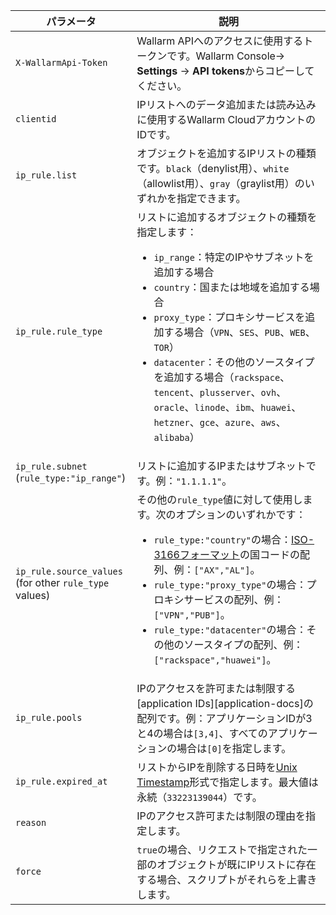 | パラメータ | 説明 |
| --------- | ----------- |
| `X-WallarmApi-Token` | Wallarm APIへのアクセスに使用するトークンです。Wallarm Console→ **Settings** → **API tokens**からコピーしてください。 |
| `clientid` | IPリストへのデータ追加または読み込みに使用するWallarm CloudアカウントのIDです。 |
| `ip_rule.list` | オブジェクトを追加するIPリストの種類です。`black`（denylist用）、`white`（allowlist用）、`gray`（graylist用）のいずれかを指定できます。 |
| `ip_rule.rule_type` | リストに追加するオブジェクトの種類を指定します：<ul><li>`ip_range`：特定のIPやサブネットを追加する場合</li><li>`country`：国または地域を追加する場合</li><li>`proxy_type`：プロキシサービスを追加する場合（`VPN`、`SES`、`PUB`、`WEB`、`TOR`）</li><li>`datacenter`：その他のソースタイプを追加する場合（`rackspace`、`tencent`、`plusserver`、`ovh`、`oracle`、`linode`、`ibm`、`huawei`、`hetzner`、`gce`、`azure`、`aws`、`alibaba`）</li></ul> |
| `ip_rule.subnet`<br>(`rule_type:"ip_range"`) | リストに追加するIPまたはサブネットです。例：`"1.1.1.1"`。 |
| `ip_rule.source_values`<br>(for other `rule_type` values) | その他の`rule_type`値に対して使用します。次のオプションのいずれかです：<ul><li>`rule_type:"country"`の場合：[ISO-3166フォーマット](https://en.wikipedia.org/wiki/List_of_ISO_3166_country_codes)の国コードの配列、例：`["AX","AL"]`。</li><li>`rule_type:"proxy_type"`の場合：プロキシサービスの配列、例：`["VPN","PUB"]`。</li><li>`rule_type:"datacenter"`の場合：その他のソースタイプの配列、例：`["rackspace","huawei"]`。</li></ul> |
| `ip_rule.pools` | IPのアクセスを許可または制限する[application IDs][application-docs]の配列です。例：アプリケーションIDが3と4の場合は`[3,4]`、すべてのアプリケーションの場合は`[0]`を指定します。 |
| `ip_rule.expired_at` | リストからIPを削除する日時を[Unix Timestamp](https://www.unixtimestamp.com/)形式で指定します。最大値は永続（`33223139044`）です。 |
| `reason` | IPのアクセス許可または制限の理由を指定します。 |
| `force` | `true`の場合、リクエストで指定された一部のオブジェクトが既にIPリストに存在する場合、スクリプトがそれらを上書きします。 |